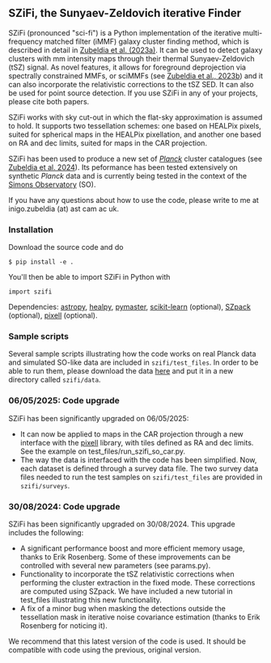## SZiFi, the Sunyaev-Zeldovich iterative Finder

SZiFi (pronounced "sci-fi") is a Python implementation of the iterative multi-frequency matched filter (iMMF) galaxy cluster finding method, which is described in detail in [Zubeldia et al. (2023a)](https://ui.adsabs.harvard.edu/abs/2023MNRAS.522.4766Z/abstract). It can be used to detect galaxy clusters with mm intensity maps through their thermal Sunyaev-Zeldovich (tSZ) signal. As novel features, it allows for foreground deprojection via spectrally constrained MMFs, or sciMMFs (see [Zubeldia et al., 2023b](https://ui.adsabs.harvard.edu/abs/2023MNRAS.522.5123Z/abstract)) and it can also incorporate the relativistic corrections to the tSZ SED. It can also be used for point source detection. If you use SZiFi in any of your projects, please cite both papers.

SZiFi works with sky cut-out in which the flat-sky approximation is assumed to hold. It supports two tessellation schemes: one based on HEALPix pixels, suited for spherical maps in the HEALPix pixellation, and another one based on RA and dec limits, suited for maps in the CAR projection.

SZiFi has been used to produce a new set of [*Planck*](https://pla.esac.esa.int/#home) cluster catalogues (see [Zubeldia et al. 2024](https://ui.adsabs.harvard.edu/abs/2025MNRAS.tmp..470Z/abstract)). Its peformance has been tested extensively on synthetic *Planck* data and is currently being tested in the context of the [Simons Observatory](https://simonsobservatory.org) (SO).

If you have any questions about how to use the code, please write to me at inigo.zubeldia (at) ast cam ac uk.

### Installation

Download the source code and do 
```
$ pip install -e .
```
You'll then be able to import SZiFi in Python with
```
import szifi
```
Dependencies: [astropy](https://www.astropy.org), [healpy](https://healpy.readthedocs.io/en/latest/), [pymaster](https://namaster.readthedocs.io), [scikit-learn](https://scikit-learn.org/stable/) (optional), [SZpack](https://github.com/CMBSPEC/SZpack) (optional), [pixell](https://github.com/simonsobs/pixell/tree/master) (optional).

### Sample scripts

Several sample scripts illustrating how the code works on real Planck data and simulated SO-like data are included in `szifi/test_files`. In order to be able to run them, please download the data [here](https://drive.google.com/drive/folders/1_O48SQ5aPTaW32MAzBF6SEX7HyPvRoXM?usp=sharing) and put it in a new directory called `szifi/data`.

### 06/05/2025: Code upgrade

SZiFi has been significantly upgraded on 06/05/2025:

- It can now be applied to maps in the CAR projection through a new interface with the [pixell](https://github.com/simonsobs/pixell/tree/master) library, with tiles defined as RA and dec limits. See the example on test_files/run_szifi_so_car.py.
- The way the data is interfaced with the code has been simplified. Now, each dataset is defined through a survey data file. The two survey data files needed to run the test samples on `szifi/test_files` are provided in `szifi/surveys`.

### 30/08/2024: Code upgrade

SZiFi has been significantly upgraded on 30/08/2024. This upgrade includes the following:

- A significant performance boost and more efficient memory usage, thanks to Erik Rosenberg. Some of these improvements can be controlled with several new parameters (see params.py).
- Functionality to incorporate the tSZ relativistic corrections when performing the cluster extraction in the fixed mode. These corrections are computed using SZpack. We have included a new tutorial in test_files illustrating this new functionality.
- A fix of a minor bug when masking the detections outside the tessellation mask in iterative noise covariance estimation (thanks to Erik Rosenberg for noticing it).

We recommend that this latest version of the code is used. It should be compatible with code using the previous, original version.


